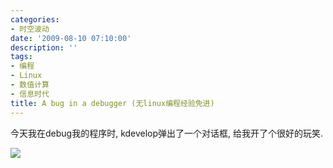 ```yaml
---
categories:
- 时空波动
date: '2009-08-10 07:10:00'
description: ''
tags:
- 编程
- Linux
- 数值计算
- 信息时代
title: A bug in a debugger (无linux编程经验免进)
---
```

今天我在debug我的程序时, kdevelop弹出了一个对话框, 给我开了个很好的玩笑.  
  
[![](http://boke9cheng.files.wordpress.com/2014/01/zljs8lgi2o.jpg)](http://boke9cheng.files.wordpress.com/2014/01/zljs8lgi2o.jpg)  
  
  


